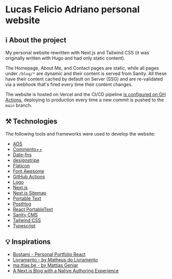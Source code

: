 # Lucas Felicio Adriano personal website

## ℹ️ About the project

My personal website rewritten with Next.js and Tailwind CSS (it was originally written with Hugo and had only static content).

The Homepage, About Me, and Contact pages are static, while all pages under `/blog/*` are dynamic and their content is served from Sanity. All these have their content cached by default on Server (SSG) and are re-validated via a webhook that's fired every time their content changes.

The website is hosted on Vercel and the CI/CD pipeline [is configured on GH Actions](https://github.com/lucasadrianof/personal-blog-nextjs/blob/master/.github/workflows/prod-deployment.yml), deploying to production every time a new commit is pushed to the `main` branch.

## ⚒️ Technologies

The following tools and frameworks were used to develop the website:

- [AOS](https://github.com/michalsnik/aos)
- [Commento++](https://github.com/souramoo/commentoplusplus)
- [Date-fns](https://www.npmjs.com/package/date-fns)
- [designstripe](https://designstripe.com/)
- [Flaticon](https://www.flaticon.com/free-icons)
- [Font Awesome](https://fontawesome.com/)
- [GitHub Actions](https://github.com/features/actions)
- [Logo](https://logo.com/)
- [Next.js](https://nextjs.org/)
- [Next.js Sitemap](https://github.com/iamvishnusankar/next-sitemap)
- [Portable Text](https://github.com/portabletext/portabletext)
- [PostHog](https://posthog.com/)
- [React PortableText](https://github.com/portabletext/react-portabletext)
- [Sanity CMS](https://www.sanity.io/)
- [Tailwind CSS](https://tailwindcss.com/)
- [Typescript](https://www.typescriptlang.org/)

## 💡 Inspirations

- [Bostami - Personal Portfolio React](https://themeforest.net/item/bostami-tailwind-css-personal-portfolio-react-template/38598542)
- [Livramento - by Matheus do Livramento](https://github.com/livramatheus/livramento)
- [ma.ttias.be - by Mattias Geniar](https://ma.ttias.be/blog)
- [A Next.js Blog with a Native Authoring Experience](https://github.com/sanity-io/nextjs-blog-cms-sanity-v3)
